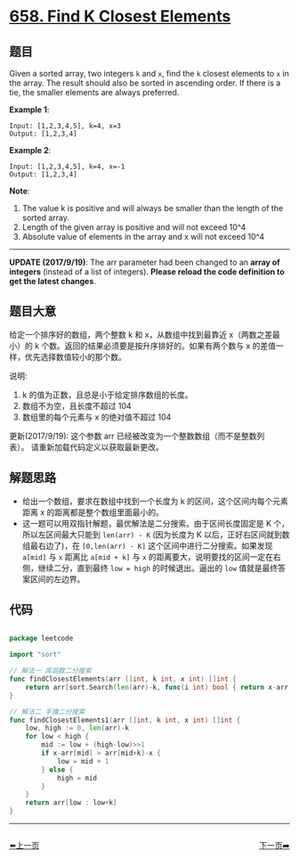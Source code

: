 # [658. Find K Closest Elements](https://leetcode.com/problems/find-k-closest-elements/)


## 题目

Given a sorted array, two integers `k` and `x`, find the `k` closest elements to `x` in the array. The result should also be sorted in ascending order. If there is a tie, the smaller elements are always preferred.

**Example 1**:

    Input: [1,2,3,4,5], k=4, x=3
    Output: [1,2,3,4]

**Example 2**:

    Input: [1,2,3,4,5], k=4, x=-1
    Output: [1,2,3,4]

**Note**:

1. The value k is positive and will always be smaller than the length of the sorted array.
2. Length of the given array is positive and will not exceed 10^4
3. Absolute value of elements in the array and x will not exceed 10^4

---

**UPDATE (2017/9/19)**: The arr parameter had been changed to an **array of integers** (instead of a list of integers). **Please reload the code definition to get the latest changes**.


## 题目大意


给定一个排序好的数组，两个整数 k 和 x，从数组中找到最靠近 x（两数之差最小）的 k 个数。返回的结果必须要是按升序排好的。如果有两个数与 x 的差值一样，优先选择数值较小的那个数。


说明:

1. k 的值为正数，且总是小于给定排序数组的长度。
2. 数组不为空，且长度不超过 104
3. 数组里的每个元素与 x 的绝对值不超过 104
 

更新(2017/9/19):
这个参数 arr 已经被改变为一个整数数组（而不是整数列表）。 请重新加载代码定义以获取最新更改。




## 解题思路


- 给出一个数组，要求在数组中找到一个长度为 k 的区间，这个区间内每个元素距离 x 的距离都是整个数组里面最小的。
- 这一题可以用双指针解题，最优解法是二分搜索。由于区间长度固定是 K 个，所以左区间最大只能到 `len(arr) - K` (因为长度为 K 以后，正好右区间就到数组最右边了)，在 `[0,len(arr) - K]` 这个区间中进行二分搜索。如果发现 `a[mid]` 与 `x` 距离比 `a[mid + k]` 与 `x` 的距离要大，说明要找的区间一定在右侧，继续二分，直到最终 `low = high` 的时候退出。逼出的 `low` 值就是最终答案区间的左边界。


## 代码

```go

package leetcode

import "sort"

// 解法一 库函数二分搜索
func findClosestElements(arr []int, k int, x int) []int {
	return arr[sort.Search(len(arr)-k, func(i int) bool { return x-arr[i] <= arr[i+k]-x }):][:k]
}

// 解法二 手撸二分搜索
func findClosestElements1(arr []int, k int, x int) []int {
	low, high := 0, len(arr)-k
	for low < high {
		mid := low + (high-low)>>1
		if x-arr[mid] > arr[mid+k]-x {
			low = mid + 1
		} else {
			high = mid
		}
	}
	return arr[low : low+k]
}

```


----------------------------------------------
<div style="display: flex;justify-content: space-between;align-items: center;">
<p><a href="https://books.halfrost.com/leetcode/ChapterFour/0600~0699/0653.Two-Sum-IV---Input-is-a-BST/">⬅️上一页</a></p>
<p><a href="https://books.halfrost.com/leetcode/ChapterFour/0600~0699/0661.Image-Smoother/">下一页➡️</a></p>
</div>

